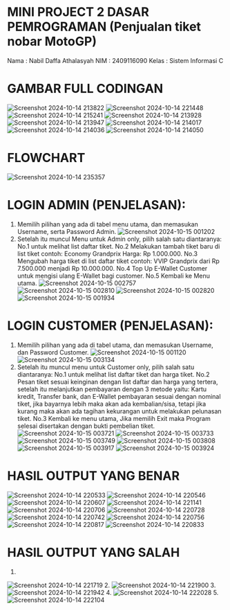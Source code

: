 # MINI PROJECT 2 DASAR PEMROGRAMAN (Penjualan tiket nobar MotoGP)

Nama  : Nabil Daffa Athalasyah
NIM   : 2409116090
Kelas : Sistem Informasi C 

# GAMBAR FULL CODINGAN 
![Screenshot 2024-10-14 213822](https://github.com/user-attachments/assets/88e86778-36fa-4d9a-a0bc-fab3faae57b6)
![Screenshot 2024-10-14 221448](https://github.com/user-attachments/assets/8c042f33-ca97-4d34-b0d2-c45532d8ec11)
![Screenshot 2024-10-14 215241](https://github.com/user-attachments/assets/bd139fd7-c1a3-47b3-bb19-6374cb1cef94)
![Screenshot 2024-10-14 213928](https://github.com/user-attachments/assets/99fef526-ea33-4ed0-8323-62a98a9c24cb)
![Screenshot 2024-10-14 213947](https://github.com/user-attachments/assets/066a3e92-a346-456e-a946-73142a12528c)
![Screenshot 2024-10-14 214017](https://github.com/user-attachments/assets/2e122029-e58e-48e1-99e1-f290014ff30f)
![Screenshot 2024-10-14 214036](https://github.com/user-attachments/assets/3760a2f5-0b90-4747-9a16-f43250cfcfd0)
![Screenshot 2024-10-14 214050](https://github.com/user-attachments/assets/83688f72-cf50-405e-9a40-85f7c283d954)

# FLOWCHART
![Screenshot 2024-10-14 235357](https://github.com/user-attachments/assets/81d6f6b8-6483-4bab-b3a0-bbe18c1d99b9)

# LOGIN ADMIN (PENJELASAN):
1. Memilih pilihan yang ada di tabel menu utama, dan memasukan Username, serta Password Admin.
   ![Screenshot 2024-10-15 001202](https://github.com/user-attachments/assets/d41bcf85-848f-4a0d-b47d-578c3682d4a7)
2. Setelah itu muncul Menu untuk Admin only, pilih salah satu diantaranya:
   No.1 untuk melihat list daftar tiket. No.2 Melakukan tambah tiket baru di list tiket contoh: Economy Grandprix Harga: Rp 1.000.000. No.3 Mengubah harga tiket di list daftar tiket contoh: VVIP Grandprix dari Rp 7.500.000 menjadi Rp 10.000.000. No.4 Top Up E-Wallet Customer untuk mengisi ulang E-Wallet bagi customer. No.5 Kembali ke Menu utama.
![Screenshot 2024-10-15 002757](https://github.com/user-attachments/assets/3eb75324-09c5-42f3-95a5-416f52ba5152)
![Screenshot 2024-10-15 002810](https://github.com/user-attachments/assets/f02be9fa-a15a-4401-8d58-b5b85599c231)
![Screenshot 2024-10-15 002820](https://github.com/user-attachments/assets/3b0d7af8-5a36-49c8-9450-02e55ea43c61)
![Screenshot 2024-10-15 001934](https://github.com/user-attachments/assets/0f06621a-8cdd-4ae9-9f90-1b1cbb0747ef)

# LOGIN CUSTOMER (PENJELASAN):
1. Memilih pilihan yang ada di tabel utama, dan memasukan Username, dan Password Customer.
![Screenshot 2024-10-15 001120](https://github.com/user-attachments/assets/25226dc7-3b5b-4ec5-9e59-8f60925c85c0)
![Screenshot 2024-10-15 003134](https://github.com/user-attachments/assets/c8919078-027a-4533-8d61-8c47822b8665)
2. Setelah itu muncul menu untuk Customer only, pilih salah satu diantaranya:
   No.1 untuk melihat list daftar tiket dan harga tiket. No.2 Pesan tiket sesuai keinginan dengan list daftar dan harga yang tertera, setelah itu melanjutkan pembayaran dengan 3 metode yaitu: Kartu kredit, Transfer bank, dan E-Wallet pembayaran sesuai dengan nominal tiket, jika bayarnya lebih maka akan ada kembalian/sisa, tetapi jika kurang maka akan ada tagihan kekurangan untuk melakukan pelunasan tiket. No.3 Kembali ke menu utama, Jika memilih Exit maka Program selesai disertakan dengan bukti pembelian tiket.
![Screenshot 2024-10-15 003721](https://github.com/user-attachments/assets/fe0599f5-bb29-40c7-89bc-5a18c6918893)
![Screenshot 2024-10-15 003733](https://github.com/user-attachments/assets/a880093f-c53c-45ec-baae-7d694e287584)
![Screenshot 2024-10-15 003749](https://github.com/user-attachments/assets/2221c82d-e0fd-4b61-8e63-461c13f74a03)
![Screenshot 2024-10-15 003808](https://github.com/user-attachments/assets/61d0ea33-bb02-4d28-883f-875de2b4a7ce)
![Screenshot 2024-10-15 003917](https://github.com/user-attachments/assets/6ec84092-4f00-4e94-9764-59a75a88735f)
![Screenshot 2024-10-15 003924](https://github.com/user-attachments/assets/35ee1323-a25c-436a-9a9d-fb49f666af41)


# HASIL OUTPUT YANG BENAR
![Screenshot 2024-10-14 220533](https://github.com/user-attachments/assets/28b51384-b921-4989-b0a1-d71d864659af)
![Screenshot 2024-10-14 220546](https://github.com/user-attachments/assets/efe42103-72ca-482c-8c27-34e915a400f6)
![Screenshot 2024-10-14 220607](https://github.com/user-attachments/assets/7861bd93-e620-4c9f-bfe7-cc416bd50724)
![Screenshot 2024-10-14 221141](https://github.com/user-attachments/assets/4df493bf-5575-4821-9064-a5af5701996c)
![Screenshot 2024-10-14 220706](https://github.com/user-attachments/assets/a813d7cd-0c38-427d-b305-055db19d93d0)
![Screenshot 2024-10-14 220728](https://github.com/user-attachments/assets/149cee5d-c033-4e5c-ade4-01733755d036)
![Screenshot 2024-10-14 220742](https://github.com/user-attachments/assets/3ea461d3-5cfc-4d3e-a11d-824652d5ed21)
![Screenshot 2024-10-14 220756](https://github.com/user-attachments/assets/14b5cc17-f339-458a-b3dc-0cd5c084d3de)
![Screenshot 2024-10-14 220817](https://github.com/user-attachments/assets/f7967c21-62ef-40a4-ba5d-9383a41784b0)
![Screenshot 2024-10-14 220833](https://github.com/user-attachments/assets/7f0113ff-9cfa-4a93-bf35-0f6efa70b212)

# HASIL OUTPUT YANG SALAH
1.
![Screenshot 2024-10-14 221719](https://github.com/user-attachments/assets/ef6be5ae-a531-4b06-a533-2f0038142d22)
2.
![Screenshot 2024-10-14 221900](https://github.com/user-attachments/assets/c4eb1b65-46cc-4788-8f60-e2b65dfc8ccb)
3.
![Screenshot 2024-10-14 221942](https://github.com/user-attachments/assets/74303541-da9b-4491-9252-73120459fed5)
4.
![Screenshot 2024-10-14 222028](https://github.com/user-attachments/assets/a3b6cd7e-97fd-47c6-94c0-d3f938a99b97)
5.
![Screenshot 2024-10-14 222104](https://github.com/user-attachments/assets/10bfd702-5404-40f4-8288-54ff4c75379a)
